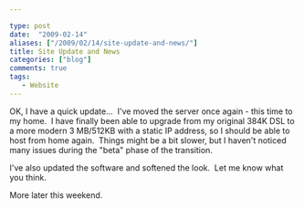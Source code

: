 ```yaml
---

type: post
date:  "2009-02-14"
aliases: ["/2009/02/14/site-update-and-news/"]
title: Site Update and News
categories: ["blog"]
comments: true
tags:
   - Website
---
```

OK, I have a quick update...  I've moved the server once again - this time to my home.  I have finally been able to upgrade from my original 384K DSL to a more modern 3 MB/512KB with a static IP address, so I should be able to host from home again.  Things might be a bit slower, but I haven't noticed many issues during the "beta" phase of the transition.

I've also updated the software and softened the look.  Let me know what you think.

More later this weekend.
